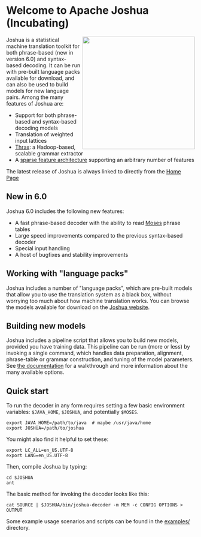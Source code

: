 # Welcome to Apache Joshua (Incubating)
<img src="https://s.apache.org/joshua_logo" align="right" width="300" />

Joshua is a statistical machine translation toolkit for both
phrase-based (new in version 6.0) and syntax-based decoding. It can be
run with pre-built language packs available for download, and can also
be used to build models for new language pairs. Among the many features of
Joshua are:

 * Support for both phrase-based and syntax-based decoding models
 * Translation of weighted input lattices
 * [Thrax](http://joshua.incubator.apache.org/6.0/thrax.html): a Hadoop-based, scalable grammar extractor
 * A [sparse feature architecture](http://cs.jhu.edu/~post/joshua-docs/md_sparse_features.html) supporting an arbitrary number of features

The latest release of Joshua is always linked to directly from the [Home Page](http://joshua.incubator.apache.org)

## New in 6.0

Joshua 6.0 includes the following new features:

 * A fast phrase-based decoder with the ability to read [Moses](http://statmt.org/moses) phrase tables
 * Large speed improvements compared to the previous syntax-based decoder
 * Special input handling
 * A host of bugfixes and stability improvements

## Working with "language packs"

Joshua includes a number of "language packs", which are pre-built models that
allow you to use the translation system as a black box, without worrying too
much about how machine translation works. You can browse the models available
for download on the [Joshua website](http://joshua.incubator.apache.org/language-packs/).

## Building new models

Joshua includes a pipeline script that allows you to build new models, provided
you have training data.  This pipeline can be run (more or less) by invoking a
single command, which handles data preparation, alignment, phrase-table or
grammar construction, and tuning of the model parameters. See [the documentation](http://joshua.incubator.apache.org/pipeline.html)
for a walkthrough and more information about the many available options.

## Quick start

To run the decoder in any form requires setting a few basic environment
variables: `$JAVA_HOME`, `$JOSHUA`, and potentially `$MOSES`.

    export JAVA_HOME=/path/to/java  # maybe /usr/java/home
    export JOSHUA=/path/to/joshua

You might also find it helpful to set these:

    export LC_ALL=en_US.UTF-8
    export LANG=en_US.UTF-8

Then, compile Joshua by typing:

    cd $JOSHUA
    ant 

The basic method for invoking the decoder looks like this:

    cat SOURCE | $JOSHUA/bin/joshua-decoder -m MEM -c CONFIG OPTIONS > OUTPUT

Some example usage scenarios and scripts can be found in the [examples/](https://github.com/apache/incubator-joshua/tree/master/examples) directory.
